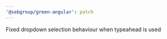 ```yaml
---
'@sebgroup/green-angular': patch
---
```


Fixed dropdown selection behaviour when typeahead is used
